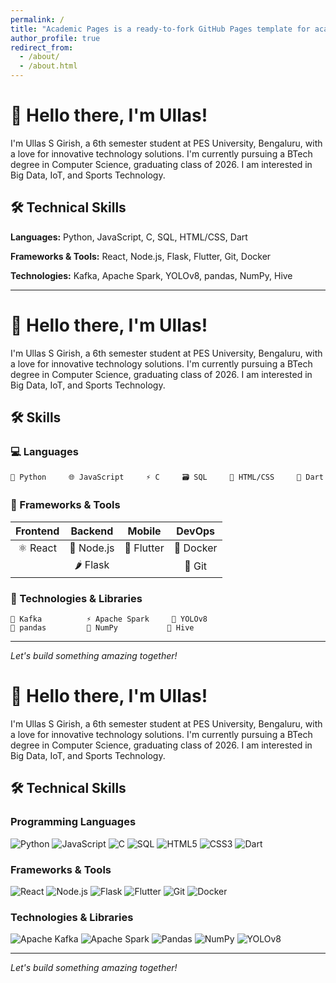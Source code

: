 ```yaml
---
permalink: /
title: "Academic Pages is a ready-to-fork GitHub Pages template for academic personal websites"
author_profile: true
redirect_from: 
  - /about/
  - /about.html
---
```

# 👋 Hello there, I'm Ullas!

I'm Ullas S Girish, a 6th semester student at PES University, Bengaluru, with a love for innovative technology solutions. I'm currently pursuing a BTech degree in Computer Science, graduating class of 2026. I am interested in Big Data, IoT, and Sports Technology.

## 🛠️ Technical Skills

**Languages:** Python, JavaScript, C, SQL, HTML/CSS, Dart

**Frameworks & Tools:** React, Node.js, Flask, Flutter, Git, Docker

**Technologies:** Kafka, Apache Spark, YOLOv8, pandas, NumPy, Hive

---

# 👋 Hello there, I'm Ullas!

I'm Ullas S Girish, a 6th semester student at PES University, Bengaluru, with a love for innovative technology solutions. I'm currently pursuing a BTech degree in Computer Science, graduating class of 2026. I am interested in Big Data, IoT, and Sports Technology.

## 🛠️ Skills

### 💻 Languages
```
🐍 Python     🌐 JavaScript     ⚡ C     🗃️ SQL     🎨 HTML/CSS     🎯 Dart
```

### 🚀 Frameworks & Tools
| Frontend | Backend | Mobile | DevOps |
|:--------:|:-------:|:------:|:------:|
| ⚛️ React | 🌿 Node.js | 📱 Flutter | 🐳 Docker |
| | 🌶️ Flask | | 🔧 Git |

### 🔧 Technologies & Libraries
```
📡 Kafka          ⚡ Apache Spark     🎯 YOLOv8
🐼 pandas         🔢 NumPy           🍯 Hive
```

---

*Let's build something amazing together!*


# 👋 Hello there, I'm Ullas!

I'm Ullas S Girish, a 6th semester student at PES University, Bengaluru, with a love for innovative technology solutions. I'm currently pursuing a BTech degree in Computer Science, graduating class of 2026. I am interested in Big Data, IoT, and Sports Technology.

## 🛠️ Technical Skills

### Programming Languages
![Python](https://img.shields.io/badge/Python-3776AB?style=for-the-badge&logo=python&logoColor=white)
![JavaScript](https://img.shields.io/badge/JavaScript-F7DF1E?style=for-the-badge&logo=javascript&logoColor=black)
![C](https://img.shields.io/badge/C-00599C?style=for-the-badge&logo=c&logoColor=white)
![SQL](https://img.shields.io/badge/SQL-4479A1?style=for-the-badge&logo=postgresql&logoColor=white)
![HTML5](https://img.shields.io/badge/HTML5-E34F26?style=for-the-badge&logo=html5&logoColor=white)
![CSS3](https://img.shields.io/badge/CSS3-1572B6?style=for-the-badge&logo=css3&logoColor=white)
![Dart](https://img.shields.io/badge/Dart-0175C2?style=for-the-badge&logo=dart&logoColor=white)

### Frameworks & Tools
![React](https://img.shields.io/badge/React-20232A?style=for-the-badge&logo=react&logoColor=61DAFB)
![Node.js](https://img.shields.io/badge/Node.js-43853D?style=for-the-badge&logo=node.js&logoColor=white)
![Flask](https://img.shields.io/badge/Flask-000000?style=for-the-badge&logo=flask&logoColor=white)
![Flutter](https://img.shields.io/badge/Flutter-02569B?style=for-the-badge&logo=flutter&logoColor=white)
![Git](https://img.shields.io/badge/Git-F05032?style=for-the-badge&logo=git&logoColor=white)
![Docker](https://img.shields.io/badge/Docker-2CA5E0?style=for-the-badge&logo=docker&logoColor=white)

### Technologies & Libraries
![Apache Kafka](https://img.shields.io/badge/Apache_Kafka-231F20?style=for-the-badge&logo=apache-kafka&logoColor=white)
![Apache Spark](https://img.shields.io/badge/Apache_Spark-E25A1C?style=for-the-badge&logo=apache-spark&logoColor=white)
![Pandas](https://img.shields.io/badge/Pandas-150458?style=for-the-badge&logo=pandas&logoColor=white)
![NumPy](https://img.shields.io/badge/NumPy-013243?style=for-the-badge&logo=numpy&logoColor=white)
![YOLOv8](https://img.shields.io/badge/YOLOv8-00FFFF?style=for-the-badge&logo=yolo&logoColor=black)

---

*Let's build something amazing together!*